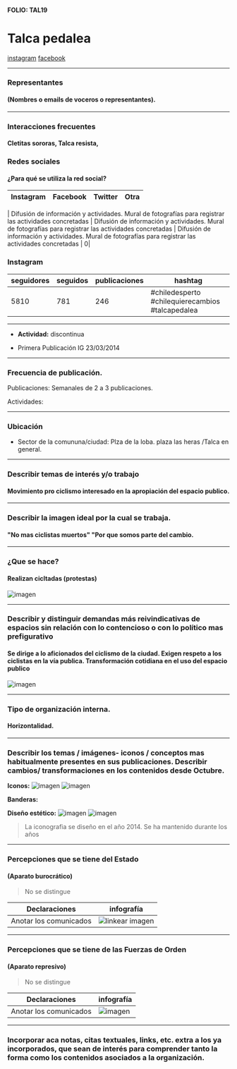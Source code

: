 #### FOLIO: TAL19
# Talca pedalea

[instagram](https://www.instagram.com/talcapedalea/)
[facebook](https://www.facebook.com/talca.pedalea)


---

### Representantes
#### (Nombres o emails de voceros o representantes).

---
### Interacciones frecuentes
#### Cletitas sororas, Talca resista, 

### Redes sociales
#### ¿Para qué se utiliza la red social?
| Instagram | Facebook | Twitter | Otra 
|---|---|---|---|
|
Difusión de información y actividades. Mural de fotografías para registrar las actividades concretadas
|
Difusión de información y actividades. Mural de fotografías para registrar las actividades concretadas
|
Difusión de información y actividades. Mural de fotografías para registrar las actividades concretadas
| 0|

### **Instagram**
| seguidores | seguidos | publicaciones | hashtag 
|---|---|---|---|
|5810|781|246| #chiledesperto #chilequierecambios #talcapedalea

---

* **Actividad:**   discontinua

* Primera Publicación IG 23/03/2014

---
### Frecuencia de publicación.

Publicaciones: Semanales de 2 a 3 publicaciones.

Actividades:

---
### Ubicación
* Sector de la comununa/ciudad: Plza de la loba. plaza las heras /Talca en general.

---
### Describir temas de interés y/o trabajo
#### Movimiento pro ciclismo interesado en la apropiación del espacio publico.
---
### Describir la imagen ideal por la cual se trabaja.
#### "No mas ciclistas muertos" "Por que somos parte del cambio.

---
### ¿Que se hace?
#### Realizan cicltadas (protestas)
![imagen](2.png)


---
### Describir y distinguir demandas más reivindicativas de espacios sin relación con lo contencioso o con lo político mas prefigurativo
#### Se dirige a lo aficionados del ciclismo de la ciudad. Exigen respeto a los ciclistas en la vía publica.  Transformación cotidiana en el uso del espacio publico 
![imagen](7.png)

---
### Tipo de organización interna.
#### Horizontalidad.

---
### Describir los temas / imágenes- iconos / conceptos mas habitualmente presentes en sus publicaciones. Describir cambios/ transformaciones en los contenidos desde Octubre.

**Iconos:**
![imagen](1.png)
![imagen](5.png)


**Banderas:**

**Diseño estético:**
![imagen](3.png)
![imagen](4.png)

> La iconografia se diseño en el año 2014. Se ha mantenido durante los años  

---
### Percepciones que se tiene del Estado
#### (Aparato burocrático)
> No se distingue

| Declaraciones | infografía | 
|---|---|
|Anotar los comunicados | ![linkear imagen]() |

---
### Percepciones que se tiene de las Fuerzas de Orden
#### (Aparato represivo)
> No se distingue 

| Declaraciones | infografía | 
|---|---|
|Anotar los comunicados | ![imagen]() |


---
### Incorporar aca notas, citas textuales, links, etc. extra a los ya incorporados, que sean de interés para comprender tanto la forma como los contenidos asociados a la organización.
